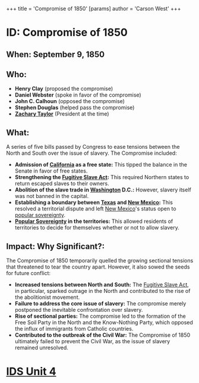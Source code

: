 +++
 title = 'Compromise of 1850'
[params]
	author = 'Carson West'
+++
# ID: Compromise of 1850

## When: September 9, 1850

## Who: 
* **Henry Clay** (proposed the compromise)
* **Daniel Webster** (spoke in favor of the compromise)
* **John C. Calhoun** (opposed the compromise)
* **Stephen Douglas** (helped pass the compromise)
* **[Zachary Taylor](./../zachary-taylor/)** (President at the time)

## What: 
A series of five bills passed by Congress to ease tensions between the North and South over the issue of slavery. The Compromise included:

* **Admission of [California](./../california/) as a free state:** This tipped the balance in the Senate in favor of free states.
* **Strengthening the [Fugitive Slave Act](./../fugitive-slave-act/):** This required Northern states to return escaped slaves to their owners.
* **Abolition of the slave trade in [Washington](./../washington/) D.C.:** However, slavery itself was not banned in the capital.
* **Establishing a boundary between [Texas](./../texas/) and [New Mexico](./../new-mexico/):** This resolved a territorial dispute and left [New Mexico](./../new-mexico/)'s status open to [popular sovereignty](./../popular-sovereignty/).
* **[Popular Sovereignty](./../popular-sovereignty/) in the territories:** This allowed residents of territories to decide for themselves whether or not to allow slavery.

## Impact: Why Significant?:
The Compromise of 1850 temporarily quelled the growing sectional tensions that threatened to tear the country apart. However, it also sowed the seeds for future conflict:

* **Increased tensions between North and South:** The [Fugitive Slave Act](./../fugitive-slave-act/), in particular, sparked outrage in the North and contributed to the rise of the abolitionist movement.
* **Failure to address the core issue of slavery:** The compromise merely postponed the inevitable confrontation over slavery.
* **Rise of sectional parties:** The compromise led to the formation of the Free Soil Party in the North and the Know-Nothing Party, which opposed the influx of immigrants from Catholic countries.
* **Contributed to the outbreak of the Civil War:** The Compromise of 1850 ultimately failed to prevent the Civil War, as the issue of slavery remained unresolved. 

# [IDS Unit 4](./../ids-unit-4/)